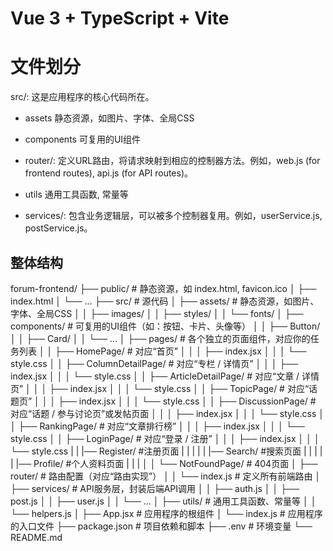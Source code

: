 # Vue 3 + TypeScript + Vite

# 文件划分

src/: 这是应用程序的核心代码所在。

- assets 静态资源，如图片、字体、全局CSS

- components 可复用的UI组件

- router/: 定义URL路由，将请求映射到相应的控制器方法。例如，web.js (for frontend routes), api.js (for API routes)。

- utils 通用工具函数, 常量等

- services/: 包含业务逻辑层，可以被多个控制器复用。例如，userService.js, postService.js。

## 整体结构

forum-frontend/
├── public/                 # 静态资源，如 index.html, favicon.ico
│   ├── index.html
│   └── ...
├── src/                    # 源代码
│   ├── assets/             # 静态资源，如图片、字体、全局CSS
│   │   ├── images/
│   │   ├── styles/
│   │   └── fonts/
│   ├── components/         # 可复用的UI组件（如：按钮、卡片、头像等）
│   │   ├── Button/
│   │   ├── Card/
│   │   └── ...
│   ├── pages/              # 各个独立的页面组件，对应你的任务列表
│   │   ├── HomePage/         # 对应“首页”
│   │   │   ├── index.jsx
│   │   │   └── style.css
│   │   ├── ColumnDetailPage/ # 对应“专栏 / 详情页”
│   │   │   ├── index.jsx
│   │   │   └── style.css
│   │   ├── ArticleDetailPage/ # 对应“文章 / 详情页”
│   │   │   ├── index.jsx
│   │   │   └── style.css
│   │   ├── TopicPage/        # 对应“话题页”
│   │   │   ├── index.jsx
│   │   │   └── style.css
│   │   ├── DiscussionPage/   # 对应“话题 / 参与讨论页”或发帖页面
│   │   │   ├── index.jsx
│   │   │   └── style.css
│   │   ├── RankingPage/      # 对应“文章排行榜”
│   │   │   ├── index.jsx
│   │   │   └── style.css
│   │   ├── LoginPage/         # 对应“登录 / 注册”
│   │   │   ├── index.jsx
│   │   │   └── style.css
|   |   |── Register/         #注册页面
|   |   |
|   |   |── Search/         #搜索页面
|   |   |
|   |   |── Profile/         #个人资料页面
|   |   |
│   │   └── NotFoundPage/     # 404页面
│   ├── router/             # 路由配置（对应“路由实现”）
│   │   └── index.js        # 定义所有前端路由
│   ├── services/           # API服务层，封装后端API调用
│   │   ├── auth.js
│   │   ├── post.js
│   │   ├── user.js
│   │   └── ...
│   ├── utils/              # 通用工具函数、常量等
│   │   └── helpers.js
│   ├── App.jsx             # 应用程序的根组件
│   └── index.js            # 应用程序的入口文件
├── package.json            # 项目依赖和脚本
├── .env                    # 环境变量
└── README.md